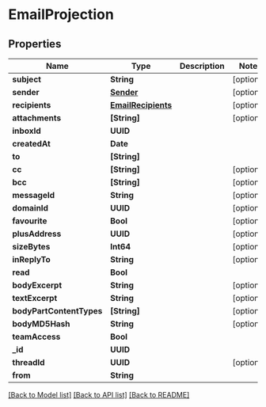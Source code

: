 # EmailProjection

## Properties
Name | Type | Description | Notes
------------ | ------------- | ------------- | -------------
**subject** | **String** |  | [optional] 
**sender** | [**Sender**](Sender) |  | [optional] 
**recipients** | [**EmailRecipients**](EmailRecipients) |  | [optional] 
**attachments** | **[String]** |  | [optional] 
**inboxId** | **UUID** |  | 
**createdAt** | **Date** |  | 
**to** | **[String]** |  | 
**cc** | **[String]** |  | [optional] 
**bcc** | **[String]** |  | [optional] 
**messageId** | **String** |  | [optional] 
**domainId** | **UUID** |  | [optional] 
**favourite** | **Bool** |  | [optional] 
**plusAddress** | **UUID** |  | [optional] 
**sizeBytes** | **Int64** |  | [optional] 
**inReplyTo** | **String** |  | [optional] 
**read** | **Bool** |  | 
**bodyExcerpt** | **String** |  | [optional] 
**textExcerpt** | **String** |  | [optional] 
**bodyPartContentTypes** | **[String]** |  | [optional] 
**bodyMD5Hash** | **String** |  | [optional] 
**teamAccess** | **Bool** |  | 
**_id** | **UUID** |  | 
**threadId** | **UUID** |  | [optional] 
**from** | **String** |  | 

[[Back to Model list]](../README#documentation-for-models) [[Back to API list]](../README#documentation-for-api-endpoints) [[Back to README]](../README)


